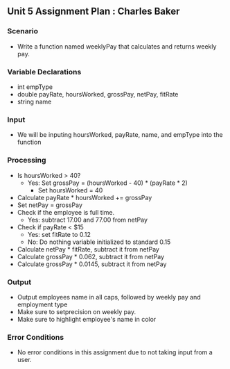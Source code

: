 ## Unit 5 Assignment Plan : Charles Baker

### Scenario
  - Write a function named weeklyPay that calculates and returns weekly pay.

### Variable Declarations
  - int empType
  - double payRate, hoursWorked, grossPay, netPay, fitRate
  - string name

### Input
  - We will be inputing hoursWorked, payRate, name, and empType into the function

### Processing
  - Is hoursWorked > 40?
    - Yes: Set grossPay = (hoursWorked - 40) * (payRate * 2)
      - Set hoursWorked = 40
  - Calculate payRate * hoursWorked += grossPay
  - Set netPay = grossPay
  - Check if the employee is full time.
    - Yes: subtract 17.00 and 77.00 from netPay
  - Check if payRate < $15
    - Yes: set fitRate to 0.12
    - No: Do nothing variable initialized to standard 0.15
  - Calculate netPay * fitRate, subtract it from netPay
  - Calculate grossPay * 0.062, subtract it from netPay
  - Calculate grossPay * 0.0145, subtract it from netPay

### Output
 - Output employees name in all caps, followed by weekly pay and employment type
 - Make sure to setprecision on weekly pay.
 - Make sure to highlight employee's name in color

### Error Conditions
 - No error conditions in this assignment due to not taking input from a user.